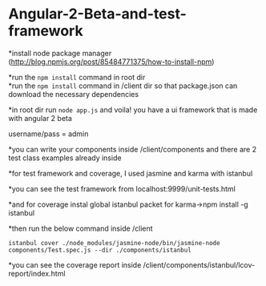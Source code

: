 # Angular-2-Beta-and-test-framework

*install node package manager   (http://blog.npmjs.org/post/85484771375/how-to-install-npm)  

*run the ```npm install``` command in root dir    
*run the ```npm install``` command in /client dir so that package.json can download the necessary dependencies 

*in root dir run ```node app.js``` and voila! you have a ui framework that is made with angular 2 beta  

username/pass = admin


*you can write your components inside /client/components and there are 2 test class examples already inside    

*for test framework and coverage, I used jasmine and karma with istanbul      

*you can see the test framework from localhost:9999/unit-tests.html     

*and for coverage instal global istanbul packet for karma->npm install -g istanbul     

*then run the below command inside /client    

```istanbul cover ./node_modules/jasmine-node/bin/jasmine-node components/Test.spec.js --dir ./components/istanbul```   

*you can see the coverage report inside /client/components/istanbul/lcov-report/index.html

